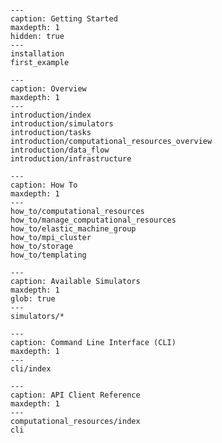 
```{include} Home.md
```

```{toctree}
---
caption: Getting Started
maxdepth: 1
hidden: true
---
installation
first_example
```

```{toctree}
---
caption: Overview
maxdepth: 1
---
introduction/index
introduction/simulators
introduction/tasks
introduction/computational_resources_overview
introduction/data_flow
introduction/infrastructure
```

```{toctree}
---
caption: How To
maxdepth: 1
---
how_to/computational_resources
how_to/manage_computational_resources
how_to/elastic_machine_group
how_to/mpi_cluster
how_to/storage
how_to/templating
```

```{toctree}
---
caption: Available Simulators
maxdepth: 1
glob: true
---
simulators/*
```

```{toctree}
---
caption: Command Line Interface (CLI)
maxdepth: 1
---
cli/index
```

```{toctree}
---
caption: API Client Reference
maxdepth: 1
---
computational_resources/index
cli
```
